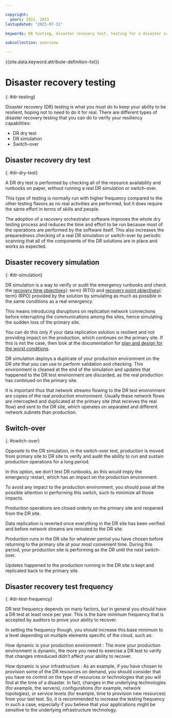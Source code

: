 ```yaml
---

copyright:
  years: 2021, 2023
lastupdated: "2023-07-31"

keywords: DR testing, disaster recovery test, testing for a disaster scenario, dry test, switch over, DR simulation

subcollection: overview

---
```


{{site.data.keyword.attribute-definition-list}}

# Disaster recovery testing
{: #dr-testing}

Disaster recovery (DR) testing is what you must do to keep your ability to be resilient, hoping not to need to do it for real. There are different types of disaster recovery testing that you can do to verify your resiliency capabilities:

- DR dry test
- DR simulation
- Switch-over

## Disaster recovery dry test
{: #dr-dry-test}

A DR dry test is performed by checking all of the resource availability and runbooks on paper, without running a real DR simulation or switch-over.

This type of testing is normally run with higher frequency compared to the other testing flavors as no real activities are performed, but it does require the same effort in terms of skills and people.

The adoption of a recovery orchestrator software improves the whole dry testing process and reduces the time and effort to be run because most of the operations are performed by the software itself. This also increases the preparedness checking of a real DR simulation or switch-over by periodic scanning that all of the components of the DR solutions are in place and works as expected.

## Disaster recovery simulation
{: #dr-simulation}

DR simulation is a way to verify or audit the emergency runbooks and check the [recovery time objectives](#x3167918){: term} (RTO) and [recovery point objectives](#x3429911){: term} (RPO) provided by the solution by simulating as much as possible in the same conditions as a real emergency.

This means introducing disruptions on replication network connections before interrupting the communications among the sites, hence simulating the sudden loss of the primary site.

You can do this only if your data replication solution is resilient and not providing impact on the production, which continues on the primary site. If this is not the case, then look at the documentation for [plan and design for the worst conditions](/docs/overview?topic=overview-understanding-dr#worst-conditions).

DR simulation deploys a duplicate of your production environment on the DR site that you can use to perform validation and checking. This environment is cleaned at the end of the simulation and updates that happened to the DR test environment are discarded, as the real production has continued on the primary site.

It is important thus that network streams flowing to the DR test environment are copies of the real production environment. Usually these network flows are intercepted and duplicated at the primary site (that receives the real flow) and sent to the DR site, which operates on separated and different network subnets than production.

## Switch-over
{: #switch-over}

Opposite to the DR simulation, in the switch-over test, production is moved from primary site to DR site to verify and audit the ability to run and sustain production operations for a long period.

In this option, we don’t test DR runbooks, as this would imply the emergency restart, which has an impact on the production environment.

To avoid any impact to the production environment, you should pose all the possible attention in performing this switch, such to minimize all those impacts.

Production operations are closed orderly on the primary site and reopened from the DR site.

Data replication is reverted once everything in the DR site has been verified and before network streams are rerouted to the DR site.

Production runs in the DR site for whatever period you have chosen before returning to the primary site at your most convenient time. During this period, your production site is performing as the DR until the next switch-over.

Updates happened to the production running in the DR site is kept and replicated back to the primary site.

## Disaster recovery test frequency
{: #dr-test-frequency}

DR test frequency depends on many factors, but in general you should have a DR test at least once per year. This is the bare minimum frequency that is accepted by auditors to prove your ability to recover.

In setting the frequency though, you should increase this base minimum to a level depending on multiple elements specific of the cloud, such as:

How dynamic is your production environment
:   The more your production environment is dynamic, the more you need to exercise a DR test to verify that changes introduced didn’t affect your ability to recover.

How dynamic is your infrastructure
:   As an example, if you have chosen to provision some of the DR resources on demand, you should consider that you have no control on the type of resources or technologies that you will find at the time of a disaster. In fact, changes in the underlying technologies (for example, the servers), configurations (for example, network topologies), or service levels (for example, time to provision new resources) from your last test. So, it is recommended to increase the testing frequency in such a case, especially if you believe that your applications might be sensitive to the underlying infrastructure technology.

